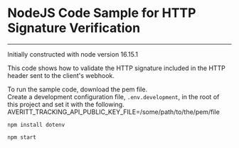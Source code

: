 # NodeJS Code Sample for HTTP Signature Verification

---

Initially constructed with node version 16.15.1

This code shows how to validate the HTTP signature included in the HTTP header sent to the client's webhook.

To run the sample code, download the pem file.  
Create a development configuration file, `.env.development`, in the root of this project and set it with the following.
AVERITT_TRACKING_API_PUBLIC_KEY_FILE=/some/path/to/the/pem/file

`npm install dotenv`

`npm start`